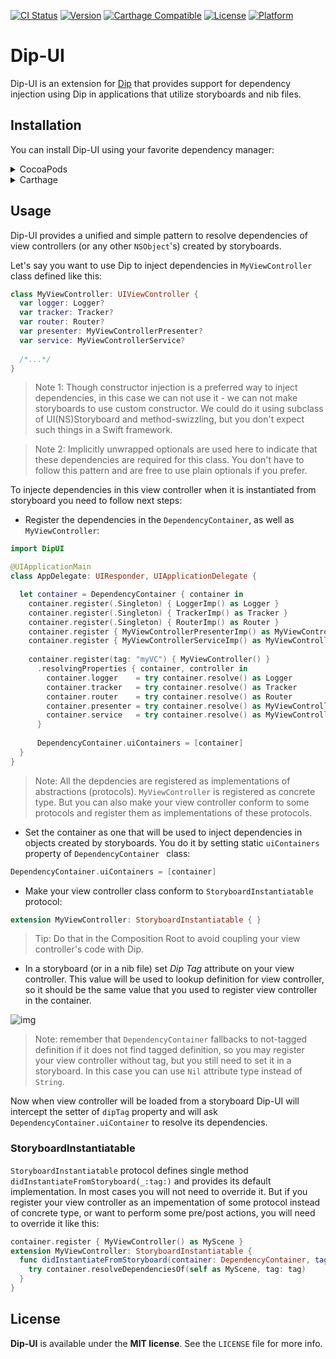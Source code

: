 [![CI Status](http://img.shields.io/travis/AliSoftware/Dip-UI.svg?branch=develop)](https://travis-ci.org/AliSoftware/Dip-UI)
[![Version](https://img.shields.io/cocoapods/v/Dip-UI.svg?style=flat)](http://cocoapods.org/pods/Dip-UI)
[![Carthage Compatible](https://img.shields.io/badge/Carthage-compatible-4BC51D.svg?style=flat)](https://github.com/Carthage/Carthage)
[![License](https://img.shields.io/cocoapods/l/Dip-UI.svg?style=flat)](http://cocoapods.org/pods/Dip-UI)
[![Platform](https://img.shields.io/cocoapods/p/Dip-UI.svg?style=flat)](http://cocoapods.org/pods/Dip-UI)

# Dip-UI

Dip-UI is an extension for [Dip](https://github.com/AliSoftware/Dip) that provides support for dependency injection using Dip in applications that utilize storyboards and nib files.

## Installation

You can install Dip-UI using your favorite dependency manager:

<details>
<summary>CocoaPods</summary>

`pod "Dip-UI"`

To build for Swift 2.3 add this code to the bottom of your Podfile

```ruby
post_install do |installer|
  installer.pods_project.targets.each do |target|
    target.build_configurations.each do |config|
      config.build_settings['SWIFT_VERSION'] = '2.3'
    end
  end
end
```

> You need at least 1.1.0.rc.2 version of CocoaPods.

</details>

<details>
<summary>Carthage</summary>

```
github "AliSoftware/Dip-UI"
```

To build for Swift 2.3 run Carthage with `--toolchain com.apple.dt.toolchain.Swift_2_3` option.

</details>

## Usage

Dip-UI provides a unified and simple pattern to resolve dependencies of view controllers (or any other `NSObject`'s) created by storyboards.

Let's say you want to use Dip to inject dependencies in `MyViewController` class defined like this:

```swift
class MyViewController: UIViewController {
  var logger: Logger?
  var tracker: Tracker?
  var router: Router?
  var presenter: MyViewControllerPresenter?
  var service: MyViewControllerService?
  
  /*...*/
}

```
> Note 1: Though constructor injection is a preferred way to inject dependencies, in this case we can not use it - we can not make storyboards to use custom constructor. We could do it using subclass of UI(NS)Storyboard and method-swizzling, but you don't expect such things in a Swift framework.   

> Note 2: Implicitly unwrapped optionals are used here to indicate that these dependencies are required for this class. You don't have to follow this pattern and are free to use plain optionals if you prefer.

To injecte dependencies in this view controller when it is instantiated from storyboard you need to follow next steps:

- Register the dependencies in the `DependencyContainer`, as well as `MyViewController`:

```swift
import DipUI

@UIApplicationMain
class AppDelegate: UIResponder, UIApplicationDelegate {

  let container = DependencyContainer { container in
    container.register(.Singleton) { LoggerImp() as Logger }
    container.register(.Singleton) { TrackerImp() as Tracker }
    container.register(.Singleton) { RouterImp() as Router }
    container.register { MyViewControllerPresenterImp() as MyViewControllerPresenter }
    container.register { MyViewControllerServiceImp() as MyViewControllerService }
    
    container.register(tag: "myVC") { MyViewController() }
      .resolvingProperties { container, controller in
        container.logger    = try container.resolve() as Logger
        container.tracker   = try container.resolve() as Tracker
        container.router 	= try container.resolve() as Router
        container.presenter = try container.resolve() as MyViewControllerPresenter
        container.service 	= try container.resolve() as MyViewControllerService
      }
      
      DependencyContainer.uiContainers = [container]
  }
}
```
 
> Note: All the depdencies are registered as implementations of abstractions (protocols). `MyViewController` is registered as concrete type. But you can also make your view controller conform to some protocols and register them as implementations of these protocols.
 
- Set the container as one that will be used to inject dependencies in objects created by storyboards. You do it by setting static `uiContainers` property of `DependencyContainer ` class: 

```swift
DependencyContainer.uiContainers = [container]
```

- Make your view controller class conform to `StoryboardInstantiatable` protocol:

```swift
extension MyViewController: StoryboardInstantiatable { }
```

 > Tip: Do that in the Composition Root to avoid coupling your view controller's code with Dip.

- In a storyboard (or in a nib file) set _Dip Tag_ attribute on your view controller. This value will be used to lookup definition for view controller, so it should be the same value that you used to register view controller in the container.

![img](adding-dip-tag-in-ib.png?raw=true)

> Note: remember that `DependencyContainer` fallbacks to not-tagged definition if it does not find tagged definition, so you may register your view controller without tag, but you still need to set it in a storyboard. In this case you can use `Nil` attribute type instead of `String`.

Now when view controller will be loaded from a storyboard Dip-UI will intercept the setter of `dipTag` property and will ask `DependencyContainer.uiContainer` to resolve its dependencies.

### StoryboardInstantiatable

`StoryboardInstantiatable` protocol defines single method `didInstantiateFromStoryboard(_:tag:)` and provides its default implementation. In most cases you will not need to override it. But if you register your view controller as an impementation of some protocol instead of concrete type, or want to perform some pre/post actions, you will need to override it like this:
 
```swift
container.register { MyViewController() as MyScene }
extension MyViewController: StoryboardInstantiatable {
  func didInstantiateFromStoryboard(container: DependencyContainer, tag: DependencyContainer.Tag?) throws {
    try container.resolveDependenciesOf(self as MyScene, tag: tag)
  }
}
```
 

## License

**Dip-UI** is available under the **MIT license**. See the `LICENSE` file for more info.
